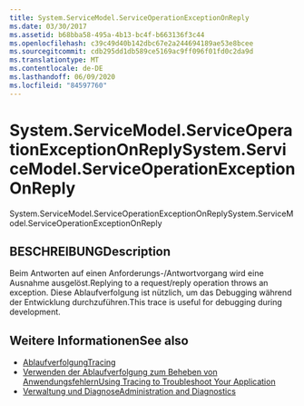 ```yaml
---
title: System.ServiceModel.ServiceOperationExceptionOnReply
ms.date: 03/30/2017
ms.assetid: b68bba58-495a-4b13-bc4f-b663136f3c44
ms.openlocfilehash: c39c49d40b142dbc67e2a244694189ae53e8bcee
ms.sourcegitcommit: cdb295dd1db589ce5169ac9ff096f01fd0c2da9d
ms.translationtype: MT
ms.contentlocale: de-DE
ms.lasthandoff: 06/09/2020
ms.locfileid: "84597760"
---
```

# <a name="systemservicemodelserviceoperationexceptiononreply"></a><span data-ttu-id="ef20e-102">System.ServiceModel.ServiceOperationExceptionOnReply</span><span class="sxs-lookup"><span data-stu-id="ef20e-102">System.ServiceModel.ServiceOperationExceptionOnReply</span></span>
<span data-ttu-id="ef20e-103">System.ServiceModel.ServiceOperationExceptionOnReply</span><span class="sxs-lookup"><span data-stu-id="ef20e-103">System.ServiceModel.ServiceOperationExceptionOnReply</span></span>  
  
## <a name="description"></a><span data-ttu-id="ef20e-104">BESCHREIBUNG</span><span class="sxs-lookup"><span data-stu-id="ef20e-104">Description</span></span>  
 <span data-ttu-id="ef20e-105">Beim Antworten auf einen Anforderungs-/Antwortvorgang wird eine Ausnahme ausgelöst.</span><span class="sxs-lookup"><span data-stu-id="ef20e-105">Replying to a request/reply operation throws an exception.</span></span> <span data-ttu-id="ef20e-106">Diese Ablaufverfolgung ist nützlich, um das Debugging während der Entwicklung durchzuführen.</span><span class="sxs-lookup"><span data-stu-id="ef20e-106">This trace is useful for debugging during development.</span></span>  
  
## <a name="see-also"></a><span data-ttu-id="ef20e-107">Weitere Informationen</span><span class="sxs-lookup"><span data-stu-id="ef20e-107">See also</span></span>

- [<span data-ttu-id="ef20e-108">Ablaufverfolgung</span><span class="sxs-lookup"><span data-stu-id="ef20e-108">Tracing</span></span>](index.md)
- [<span data-ttu-id="ef20e-109">Verwenden der Ablaufverfolgung zum Beheben von Anwendungsfehlern</span><span class="sxs-lookup"><span data-stu-id="ef20e-109">Using Tracing to Troubleshoot Your Application</span></span>](using-tracing-to-troubleshoot-your-application.md)
- [<span data-ttu-id="ef20e-110">Verwaltung und Diagnose</span><span class="sxs-lookup"><span data-stu-id="ef20e-110">Administration and Diagnostics</span></span>](../index.md)
